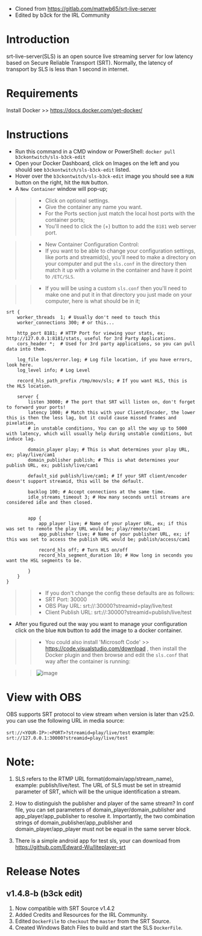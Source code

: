 - Cloned from https://gitlab.com/mattwb65/srt-live-server
- Edited by b3ck for the IRL Community

Introduction
============
srt-live-server(SLS) is an open source live streaming server for low latency based on Secure Reliable Transport (SRT).
Normally, the latency of transport by SLS is less than 1 second in internet.


Requirements
==============
Install Docker >> https://docs.docker.com/get-docker/


Instructions
==============
- Run this command in a CMD window or PowerShell: `docker pull b3ckontwitch/sls-b3ck-edit`
- Open your Docker Dashboard, click on Images on the left and you should see `b3ckontwitch/sls-b3ck-edit` listed.
- Hover over the `b3ckontwitch/sls-b3ck-edit` image you should see a `RUN` button on the right, hit the `RUN` button.
- A `New Container` window will pop-up;
>> - Click on optional settings.
>> - Give the container any name you want.
>> - For the Ports section just match the local host ports with the container ports;
>> - You'll need to click the (+) button to add the `8181` web server port.

>> - New Container Configuration Control:
>> - If you want to be able to change your configuration settings, like ports and streamid(s), you'll need to make a directory on your computer and put the `sls.conf` in the directory then match it up with a volume in the container and have it point to `/ETC/SLS`.

>> - If you will be using a custom `sls.conf` then you'll need to make one and put it in that directory you just made on your computer, here is what should be in it;

```
srt {
    worker_threads  1; # Usually don't need to touch this
    worker_connections 300; # or this...
    
    http_port 8181; # HTTP Port for viewing your stats, ex; http://127.0.0.1:8181/stats, useful for 3rd Party Applications.
    cors_header *;  # Used for 3rd party applications, so you can pull data into them.
    
    log_file logs/error.log; # Log file location, if you have errors, look here.
    log_level info; # Log Level
    
    record_hls_path_prefix /tmp/mov/sls; # If you want HLS, this is the HLS location.
         
    server {
        listen 30000; # The port that SRT will listen on, don't forget to forward your ports!
        latency 1000; # Match this with your Client/Encoder, the lower this is then the less lag, but it could cause missed frames and pixelation,
        # in unstable conditions, You can go all the way up to 5000 with latency, which will usually help during unstable conditions, but induce lag.

        domain_player play; # This is what determines your play URL, ex; play/live/cam1
        domain_publisher publish; # This is what determines your publish URL, ex; publish/live/cam1
        
        default_sid publish/live/cam1; # If your SRT client/encoder doesn't support streamid, this will be the default.
        
        backlog 100; # Accept connections at the same time.
        idle_streams_timeout 3; # How many seconds until streams are considered idle and then closed.
        
        
        app {
            app_player live; # Name of your player URL, ex; if this was set to remote the play URL would be; play/remote/cam1
            app_publisher live; # Name of your publisher URL, ex; if this was set to access the publish URL would be; publish/access/cam1
            
            record_hls off; # Turn HLS on/off
            record_hls_segment_duration 10; # How long in seconds you want the HSL segments to be.
         
        }
    }
}
```

>> - If you don't change the config these defaults are as follows:
>> - SRT Port: 30000
>> - OBS Play URL: srt://<YOUR-LOCAL-IP>:30000?streamid=play/live/test
>> - Client Publish URL: srt://<YOUR-EXTERNAL-IP>:30000?streamid=publish/live/test

- After you figured out the way you want to manage your configuration click on the blue `RUN` button to add the image to a docker container.


>> - You could also install 'Microsoft Code' >> https://code.visualstudio.com/download , then install the Docker plugin and then browse and edit the `sls.conf` that way after the container is running:

>> ![image](https://user-images.githubusercontent.com/1740542/110266056-a378a180-7f82-11eb-8806-c1cf968dc30f.png)

View with OBS
==============
OBS supports SRT protocol to view stream when version is later than v25.0. you can use the following URL in media source:

`srt://<YOUR-IP>:<PORT>?streamid=play/live/test`
example: `srt://127.0.0.1:30000?streamid=play/live/test`

Note:
=====

1. SLS refers to the RTMP URL format(domain/app/stream_name), example: publish/live/test. The URL of SLS must be set in streamid parameter of SRT, which will be the unique identification a stream.

2. How to distinguish the publisher and player of the same stream? In conf file, you can set parameters of domain_player/domain_publisher and app_player/app_publisher to resolve it. Importantly, the two combination strings of domain_publisher/app_publisher and domain_player/app_player must not be equal in the same server block.

3. There is a simple android app for test sls, your can download from https://github.com/Edward-Wu/liteplayer-srt

Release Notes
============
v1.4.8-b (b3ck edit)
---------------------------
1. Now compatible with SRT Source v1.4.2
2. Added Credits and Resources for the IRL Community.
3. Edited `DockerFile` to `checkout` the `master` from the SRT Source.
4. Created Windows Batch Files to build and start the SLS `DockerFile`.
